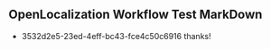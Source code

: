 ## OpenLocalization Workflow Test MarkDown
* 3532d2e5-23ed-4eff-bc43-fce4c50c6916 
thanks!<!--HONumber=Mar16_HO4-->
